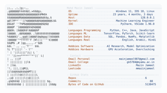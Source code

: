 <picture>
  <source srcset="https://raw.githubusercontent.com/mmazinjameel/mmazinjameel/main/dark_mode.svg?v=1741442802" media="(prefers-color-scheme: dark)">
  <img src="https://raw.githubusercontent.com/mmazinjameel/mmazinjameel/main/light_mode.svg?v=1741442802">
</picture>
